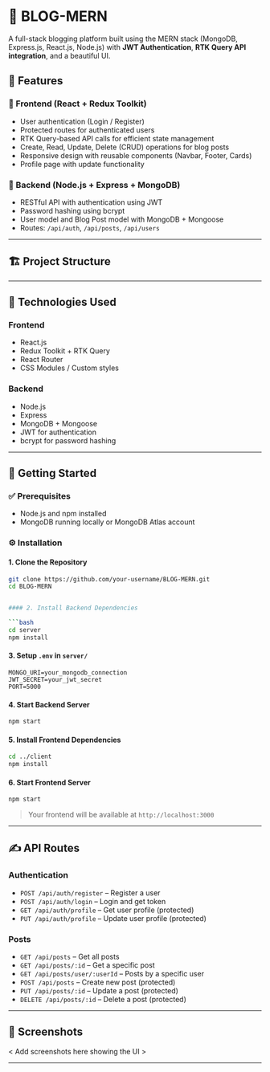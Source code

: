 # 📝 BLOG-MERN

A full-stack blogging platform built using the MERN stack (MongoDB, Express.js, React.js, Node.js) with **JWT Authentication**, **RTK Query API integration**, and a beautiful UI.

## 📌 Features

### 🚀 Frontend (React + Redux Toolkit)
- User authentication (Login / Register)
- Protected routes for authenticated users
- RTK Query-based API calls for efficient state management
- Create, Read, Update, Delete (CRUD) operations for blog posts
- Responsive design with reusable components (Navbar, Footer, Cards)
- Profile page with update functionality

### 🔐 Backend (Node.js + Express + MongoDB)
- RESTful API with authentication using JWT
- Password hashing using bcrypt
- User model and Blog Post model with MongoDB + Mongoose
- Routes: `/api/auth`, `/api/posts`, `/api/users`

---

## 🏗️ Project Structure


---

## 🧪 Technologies Used

### Frontend
- React.js
- Redux Toolkit + RTK Query
- React Router
- CSS Modules / Custom styles

### Backend
- Node.js
- Express
- MongoDB + Mongoose
- JWT for authentication
- bcrypt for password hashing

---

## 🔧 Getting Started

### ✅ Prerequisites
- Node.js and npm installed
- MongoDB running locally or MongoDB Atlas account

### ⚙️ Installation

#### 1. Clone the Repository
```bash
git clone https://github.com/your-username/BLOG-MERN.git
cd BLOG-MERN


#### 2. Install Backend Dependencies

```bash
cd server
npm install
```

#### 3. Setup `.env` in `server/`

```
MONGO_URI=your_mongodb_connection
JWT_SECRET=your_jwt_secret
PORT=5000
```

#### 4. Start Backend Server

```bash
npm start
```

#### 5. Install Frontend Dependencies

```bash
cd ../client
npm install
```

#### 6. Start Frontend Server

```bash
npm start
```

> Your frontend will be available at `http://localhost:3000`

---

## ✍️ API Routes

### Authentication

* `POST /api/auth/register` – Register a user
* `POST /api/auth/login` – Login and get token
* `GET /api/auth/profile` – Get user profile (protected)
* `PUT /api/auth/profile` – Update user profile (protected)

### Posts

* `GET /api/posts` – Get all posts
* `GET /api/posts/:id` – Get a specific post
* `GET /api/posts/user/:userId` – Posts by a specific user
* `POST /api/posts` – Create new post (protected)
* `PUT /api/posts/:id` – Update a post (protected)
* `DELETE /api/posts/:id` – Delete a post (protected)

---

## 📸 Screenshots

< Add screenshots here showing the UI >

---

